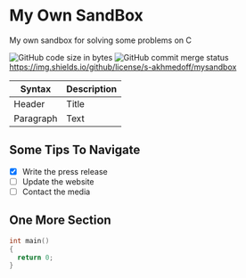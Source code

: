 # My Own SandBox
My own sandbox for solving some problems on C

![GitHub code size in bytes](https://img.shields.io/github/languages/code-size/s-akhmedoff/mysandbox) ![GitHub commit merge status](https://img.shields.io/github/commit-status/s-akhmedoff/mysandbox/master/31804a91c18313478171eb2fd012a03bfc14a0ee) https://img.shields.io/github/license/s-akhmedoff/mysandbox

| Syntax | Description |
| ----------- | ----------- |
| Header | Title |
| Paragraph | Text |

## Some Tips To Navigate
- [x] Write the press release
- [ ] Update the website
- [ ] Contact the media

## One More Section
```c
int main()
{
  return 0;
}
```
